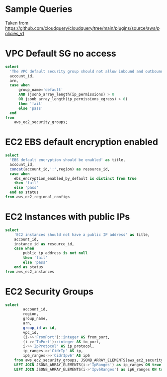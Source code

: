 # Sample Queries
Taken from https://github.com/cloudquery/cloudquery/tree/main/plugins/source/aws/policies_v1

# VPC Default SG no access
```sql
select
  'The VPC default security group should not allow inbound and outbound traffic' as title,
  account_id,
  arn,
  case when
      group_name='default' 
      AND (jsonb_array_length(ip_permissions) > 0
      OR jsonb_array_length(ip_permissions_egress) > 0)
      then 'fail'
      else 'pass'
  end
from
    aws_ec2_security_groups;
```

# EC2 EBS default encryption enabled
```sql
select
  'EBS default encryption should be enabled' as title,
  account_id,
  concat(account_id,':',region) as resource_id,
  case when
    ebs_encryption_enabled_by_default is distinct from true
    then 'fail'
    else 'pass'
  end as status
from aws_ec2_regional_configs
```

# EC2 Instances with public IPs
```sql
select
    'EC2 instances should not have a public IP address' as title,
    account_id,
    instance_id as resource_id,
    case when
        public_ip_address is not null
        then 'fail'
        else 'pass'
    end as status
from aws_ec2_instances
```
# EC2 Security Groups
```sql
select
        account_id,
        region,
        group_name,
        arn,
        group_id as id,
        vpc_id,
        (i->>'FromPort')::integer AS from_port,
        (i->>'ToPort')::integer AS to_port,
        i->>'IpProtocol' AS ip_protocol,
        ip_ranges->>'CidrIp' AS ip,
        ip6_ranges->>'CidrIpv6' AS ip6
    from aws_ec2_security_groups, JSONB_ARRAY_ELEMENTS(aws_ec2_security_groups.ip_permissions) as i
    LEFT JOIN JSONB_ARRAY_ELEMENTS(i->'IpRanges') as ip_ranges ON true
    LEFT JOIN JSONB_ARRAY_ELEMENTS(i->'Ipv6Ranges') as ip6_ranges ON true;
```